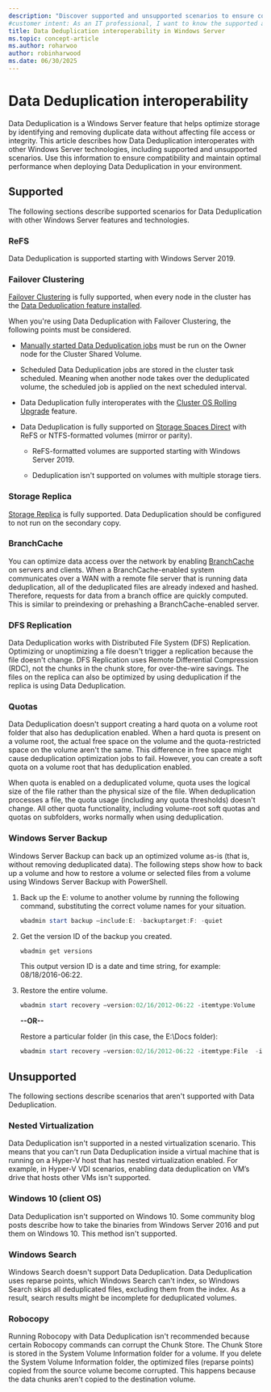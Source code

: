 ```yaml
---
description: "Discover supported and unsupported scenarios to ensure compatibility and avoid configuration issues in your Windows Server environment."
#customer intent: As an IT professional, I want to know the supported and unsupported scenarios for Data Deduplication so that I can avoid configuration issues.
title: Data Deduplication interoperability in Windows Server
ms.topic: concept-article
ms.author: roharwoo
author: robinharwood
ms.date: 06/30/2025
---
```

# Data Deduplication interoperability

Data Deduplication is a Windows Server feature that helps optimize storage by identifying and removing duplicate data without affecting file access or integrity. This article describes how Data Deduplication interoperates with other Windows Server technologies, including supported and unsupported scenarios. Use this information to ensure compatibility and maintain optimal performance when deploying Data Deduplication in your environment.

## Supported

The following sections describe supported scenarios for Data Deduplication with other Windows Server features and technologies.

### ReFS

Data Deduplication is supported starting with Windows Server 2019.

### Failover Clustering

[Failover Clustering](../..//failover-clustering/failover-clustering-overview.md) is fully supported, when every node in the cluster has the [Data Deduplication feature installed](install-enable.md#install-dedup).

When you're using Data Deduplication with Failover Clustering, the following points must be considered.

- [Manually started Data Deduplication jobs](run.md#running-dedup-jobs-manually) must be run on the Owner node for the Cluster Shared Volume.

- Scheduled Data Deduplication jobs are stored in the cluster task scheduled. Meaning when another node takes over the deduplicated volume, the scheduled job is applied on the next scheduled interval.

- Data Deduplication fully interoperates with the [Cluster OS Rolling Upgrade](../..//failover-clustering/cluster-operating-system-rolling-upgrade.md) feature.

- Data Deduplication is fully supported on [Storage Spaces Direct](../storage-spaces/storage-spaces-direct-overview.md) with ReFS or NTFS-formatted volumes (mirror or parity).

  - ReFS-formatted volumes are supported starting with Windows Server 2019.

  - Deduplication isn't supported on volumes with multiple storage tiers.

### Storage Replica

[Storage Replica](../storage-replica/storage-replica-overview.md) is fully supported. Data Deduplication should be configured to not run on the secondary copy.

### BranchCache

You can optimize data access over the network by enabling [BranchCache](../../networking/branchcache/branchcache.md) on servers and clients. When a BranchCache-enabled system communicates over a WAN with a remote file server that is running data deduplication, all of the deduplicated files are already indexed and hashed. Therefore, requests for data from a branch office are quickly computed. This is similar to preindexing or prehashing a BranchCache-enabled server.

### DFS Replication

Data Deduplication works with Distributed File System (DFS) Replication. Optimizing or unoptimizing a file doesn't trigger a replication because the file doesn't change. DFS Replication uses Remote Differential Compression (RDC), not the chunks in the chunk store, for over-the-wire savings. The files on the replica can also be optimized by using deduplication if the replica is using Data Deduplication.

### Quotas

Data Deduplication doesn't support creating a hard quota on a volume root folder that also has deduplication enabled. When a hard quota is present on a volume root, the actual free space on the volume and the quota-restricted space on the volume aren't the same. This difference in free space might cause deduplication optimization jobs to fail. However, you can create a soft quota on a volume root that has deduplication enabled.

When quota is enabled on a deduplicated volume, quota uses the logical size of the file rather than the physical size of the file. When deduplication processes a file, the quota usage (including any quota thresholds) doesn't change. All other quota functionality, including volume-root soft quotas and quotas on subfolders, works normally when using deduplication.

### Windows Server Backup

Windows Server Backup can back up an optimized volume as-is (that is, without removing deduplicated data). The following steps show how to back up a volume and how to restore a volume or selected files from a volume using Windows Server Backup with PowerShell.

1. Back up the E: volume to another volume by running the following command, substituting the correct volume names for your situation.

    ```PowerShell
    wbadmin start backup –include:E: -backuptarget:F: -quiet
    ```

1. Get the version ID of the backup you created.

    ```PowerShell
    wbadmin get versions
    ```

    This output version ID is a date and time string, for example: 08/18/2016-06:22.

1. Restore the entire volume.

    ```PowerShell
    wbadmin start recovery –version:02/16/2012-06:22 -itemtype:Volume  -items:E: -recoveryTarget:E:
    ```

    **--OR--**

    Restore a particular folder (in this case, the E:\Docs folder):

    ```PowerShell
    wbadmin start recovery –version:02/16/2012-06:22 -itemtype:File  -items:E:\Docs  -recursive
    ```

## Unsupported

The following sections describe scenarios that aren't supported with Data Deduplication.

### Nested Virtualization

Data Deduplication isn't supported in a nested virtualization scenario. This means that you can't run Data Deduplication inside a virtual machine that is running on a Hyper-V host that has nested virtualization enabled. For example, in Hyper-V VDI scenarios, enabling data deduplication on VM’s drive that hosts other VMs isn't supported.

### Windows 10 (client OS)

Data Deduplication isn't supported on Windows 10. Some community blog posts describe how to take the binaries from Windows Server 2016 and put them on Windows 10. This method isn't supported.

### Windows Search

Windows Search doesn't support Data Deduplication. Data Deduplication uses reparse points, which Windows Search can't index, so Windows Search skips all deduplicated files, excluding them from the index. As a result, search results might be incomplete for deduplicated volumes.

### Robocopy

Running Robocopy with Data Deduplication isn't recommended because certain Robocopy commands can corrupt the Chunk Store. The Chunk Store is stored in the System Volume Information folder for a volume. If you delete the System Volume Information folder, the optimized files (reparse points) copied from the source volume become corrupted. This happens because the data chunks aren't copied to the destination volume.
